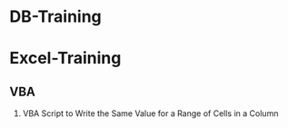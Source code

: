 # DB-Training

# Excel-Training
## VBA 
1. VBA Script to Write the Same Value for a Range of Cells in a Column <br/> 
